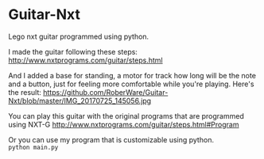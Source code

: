 # Guitar-Nxt
Lego nxt guitar programmed using python.

I made the guitar following these steps:
http://www.nxtprograms.com/guitar/steps.html

And I added a base for standing, a motor for track how long will be the note and a button, just for feeling more comfortable while you're playing. Here's the result:
https://github.com/RoberWare/Guitar-Nxt/blob/master/IMG_20170725_145056.jpg

You can play this guitar with the original programs that are programmed using NXT-G
http://www.nxtprograms.com/guitar/steps.html#Program

Or you can use my program that is customizable using python.
<code>
python main.py
</code>
